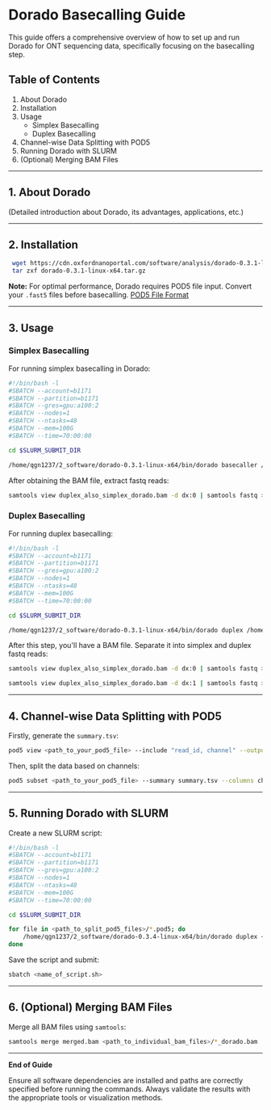# Dorado Basecalling Guide

This guide offers a comprehensive overview of how to set up and run Dorado for ONT sequencing data, specifically focusing on the basecalling step.

## Table of Contents
1. About Dorado
2. Installation
3. Usage
   - Simplex Basecalling
   - Duplex Basecalling
4. Channel-wise Data Splitting with POD5
5. Running Dorado with SLURM
6. (Optional) Merging BAM Files

---

## 1. About Dorado

(Detailed introduction about Dorado, its advantages, applications, etc.)

---

## 2. Installation

```bash
 wget https://cdn.oxfordnanoportal.com/software/analysis/dorado-0.3.1-linux-x64.tar.gz
 tar zxf dorado-0.3.1-linux-x64.tar.gz
```

**Note:** For optimal performance, Dorado requires POD5 file input. Convert your `.fast5` files before basecalling. [POD5 File Format](https://github.com/nanoporetech/pod5-file-format)

---

## 3. Usage

### Simplex Basecalling

For running simplex basecalling in Dorado:

```bash
#!/bin/bash -l
#SBATCH --account=b1171
#SBATCH --partition=b1171
#SBATCH --gres=gpu:a100:2
#SBATCH --nodes=1
#SBATCH --ntasks=48
#SBATCH --mem=100G
#SBATCH --time=70:00:00

cd $SLURM_SUBMIT_DIR

/home/qgn1237/2_software/dorado-0.3.1-linux-x64/bin/dorado basecaller /home/qgn1237/2_software/dorado-0.3.4-linux-x64/bin/dna_r10.4.1_e8.2_400bps_sup@v4.2.0 sample.pod5 > simplex_dorado.bam
```

After obtaining the BAM file, extract fastq reads:

```bash
samtools view duplex_also_simplex_dorado.bam -d dx:0 | samtools fastq > dorado.simplex.fastq
```

### Duplex Basecalling

For running duplex basecalling:

```bash
#!/bin/bash -l
#SBATCH --account=b1171
#SBATCH --partition=b1171
#SBATCH --gres=gpu:a100:2
#SBATCH --nodes=1
#SBATCH --ntasks=48
#SBATCH --mem=100G
#SBATCH --time=70:00:00

cd $SLURM_SUBMIT_DIR

/home/qgn1237/2_software/dorado-0.3.1-linux-x64/bin/dorado duplex /home/qgn1237/2_software/dorado-0.3.4-linux-x64/bin/dna_r10.4.1_e8.2_400bps_sup@v4.2.0 sample.pod5 > duplex_also_simplex_dorado.bam
```

After this step, you'll have a BAM file. Separate it into simplex and duplex fastq reads:

```bash
samtools view duplex_also_simplex_dorado.bam -d dx:0 | samtools fastq > dorado.simplex.fastq

samtools view duplex_also_simplex_dorado.bam -d dx:1 | samtools fastq > dorado.duplex.fastq
```

---

## 4. Channel-wise Data Splitting with POD5

Firstly, generate the `summary.tsv`:

```bash
pod5 view <path_to_your_pod5_file> --include "read_id, channel" --output summary.tsv
```

Then, split the data based on channels:

```bash
pod5 subset <path_to_your_pod5_file> --summary summary.tsv --columns channel --output <output_directory_path>
```

---

## 5. Running Dorado with SLURM

Create a new SLURM script:

```bash
#!/bin/bash -l
#SBATCH --account=b1171
#SBATCH --partition=b1171
#SBATCH --gres=gpu:a100:2
#SBATCH --nodes=1
#SBATCH --ntasks=48
#SBATCH --mem=100G
#SBATCH --time=70:00:00

cd $SLURM_SUBMIT_DIR

for file in <path_to_split_pod5_files>/*.pod5; do
    /home/qgn1237/2_software/dorado-0.3.4-linux-x64/bin/dorado duplex <model_file_path> $file > "${file%.pod5}_dorado.bam"
done
```

Save the script and submit:

```bash
sbatch <name_of_script.sh>
```

---

## 6. (Optional) Merging BAM Files

Merge all BAM files using `samtools`:

```bash
samtools merge merged.bam <path_to_individual_bam_files>/*_dorado.bam
```

---

**End of Guide**

Ensure all software dependencies are installed and paths are correctly specified before running the commands. Always validate the results with the appropriate tools or visualization methods.